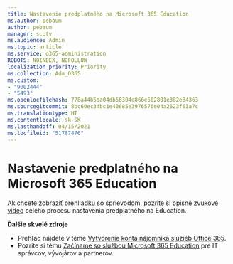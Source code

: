 ```yaml
---
title: Nastavenie predplatného na Microsoft 365 Education
ms.author: pebaum
author: pebaum
manager: scotv
ms.audience: Admin
ms.topic: article
ms.service: o365-administration
ROBOTS: NOINDEX, NOFOLLOW
localization_priority: Priority
ms.collection: Adm_O365
ms.custom:
- "9002444"
- "5493"
ms.openlocfilehash: 778a44b5da04db56304e866e502801e382e84363
ms.sourcegitcommit: 8bc60ec34bc1e40685e3976576e04a2623f63a7c
ms.translationtype: HT
ms.contentlocale: sk-SK
ms.lasthandoff: 04/15/2021
ms.locfileid: "51787476"
---
```

# <a name="set-up-a-microsoft-365-education-subscription"></a>Nastavenie predplatného na Microsoft 365 Education

Ak chcete zobraziť prehliadku so sprievodom, pozrite si [opisné zvukové video](https://aka.ms/M365EduSetup) celého procesu nastavenia predplatného na Education.

**Ďalšie skvelé zdroje**

- Prehľad nájdete v téme [Vytvorenie konta nájomníka služieb Office 365](https://docs.microsoft.com/microsoft-365/education/deploy/create-your-office-365-tenant).
- Pozrite si tému [Začíname so službou Microsoft 365 Education](https://docs.microsoft.com/education/) pre IT správcov, vývojárov a partnerov.